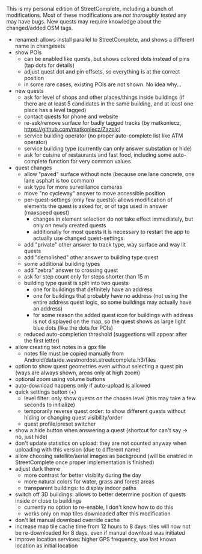 This is my personal edition of StreetComplete, including a bunch of modifications.
Most of these modifications are _not thoroughly tested_ any may have bugs.
New quests may require knowledge about the changed/added OSM tags.

* renamed: allows install parallel to StreetComplete, and shows a different name in changesets
* show POIs
  * can be enabled like quests, but shows colored dots instead of pins (tap dots for details)
  * adjust quest dot and pin offsets, so everything is at the correct position
  * in some rare cases, existing POIs are not shown. No idea why...
* new quests
  * ask for level of shops and other places/things inside buildings (if there are at least 5 candidates in the same building, and at least one place has a level tagged)
  * contact quests for phone and website
  * re-ask/remove surface for badly tagged tracks (by matkoniecz, https://github.com/matkoniecz/Zazolc)
  * service building operator (no proper auto-complete list like ATM operator)
  * service building type (currently can only answer substation or hide)
  * ask for cuisine of restaurants and fast food, including some auto-complete function for very common values
* quest changes
  * allow "paved" surface without note (because one lane concrete, one lane asphalt is too common)
  * ask type for more surveillance cameras
  * move "no cycleway" answer to move accessible position
  * per-quest-settings (only few quests): allows modification of elements the quest is asked for, or of tags used in answer (maxspeed quest)
    * changes in element selection do not take effect immediately, but only on newly created quests
    * additionally for most quests it is necessary to restart the app to actually use changed quest-settings
  * add "private" other answer to track type, way surface and way lit quests
  * add "demolished" other answer to building type quest
  * some additional building types
  * add "zebra" answer to crossing quest
  * ask for step count only for steps shorter than 15 m
  * building type quest is split into two quests
    * one for buildings that definitely have an address
    * one for buildings that probably have no address (not using the entire address quest logic, so some buildings may actually have an address)
    * for some reason the added quest icon for buildings with address is not displayed on the map, so the quest shows as large light blue dots (like the dots for POIs)
  * reduced auto-completion threshold (suggestions will appear after the first letter)
* allow creating text notes in a gpx file
  * notes file must be copied manually from Android/data/de.westnordost.streetcomplete.h3/files
* option to show quest geometries even without selecting a quest pin (ways are always shown, areas only at high zoom)
* optional zoom using volume buttons
* auto-download happens only if auto-upload is allowed
* quick settings button (+)
  * level filter: only show quests on the chosen level (this may take a few seconds to initialize)
  * temporarily reverse quest order: to show different quests without hiding or changing quest visibility/order
  * quest profile/preset switcher
* show a hide button when answering a quest (shortcut for can't say -> no, just hide)
* don't update statistics on upload: they are not counted anyway when uploading with this version (due to different name)
* allow choosing satellite/aerial images as background (will be enabled in StreetComplete once proper implementation is finished)
* adjust dark theme
  * more contrast for better visiblity during the day
  * more natural colors for water, grass and forest areas
  * transparent buildings: to display indoor paths
* switch off 3D buildings: allows to better determine position of quests inside or close to buildings
  * currently no option to re-enable, I don't know how to do this
  * works only on map tiles downloaded after this modification
* don't let manual download override cache
* increase map tile cache time from 12 hours to 8 days: tiles will now not be re-downloaded for 8 days, even if manual download was initiated
* improve location services: higher GPS frequency, use last known location as initial location

